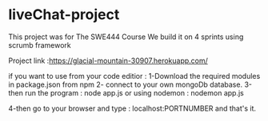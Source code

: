# liveChat-project
This project was for The SWE444 Course We build it on 4 sprints using scrumb framework

Project link :https://glacial-mountain-30907.herokuapp.com/

if you want to use from your code editior : 
1-Download the required modules in package.json from npm
2- connect to your own mongoDb database.
3-then run the program : node app.js 
or using nodemon : nodemon app.js

4-then go to your browser and type : localhost:PORTNUMBER 
and that's it.
